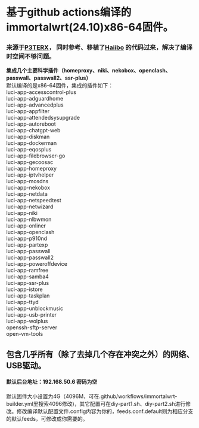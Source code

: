 <h1>基于github actions编译的immortalwrt(24.10)x86-64固件。</h1>
<h3>来源于<a href='https://github.com/P3TERX/Actions-OpenWrt' target='_blank'>P3TERX</a>， 同时参考、移植了<a href='https://github.com/haiibo/OpenWrt' target='_blank'>Haiibo</a> 的代码过来，解决了编译时空间不够问题。</h3>
<strong>集成几个主要科学插件（homeproxy、niki、nekobox、openclash、passwall、passwall2、ssr-plus）</strong>
<div>默认编译的是x86-64固件，集成的插件如下：</div>
luci-app-accesscontrol-plus<br/>
luci-app-adguardhome<br/>
luci-app-advancedplus <br/>
luci-app-appfilter<br/>
luci-app-attendedsysupgrade<br/>
luci-app-autoreboot<br/>
luci-app-chatgpt-web<br/>
luci-app-diskman<br/>
luci-app-dockerman<br/>
luci-app-eqosplus<br/>
luci-app-filebrowser-go<br/>
luci-app-gecoosac<br/>
luci-app-homeproxy<br/>
luci-app-iptvhelper<br/>
luci-app-mosdns<br/>
luci-app-nekobox<br/>
luci-app-netdata<br/>
luci-app-netspeedtest<br/>
luci-app-netwizard<br/>
luci-app-niki<br/>
luci-app-nlbwmon<br/>
luci-app-onliner<br/>
luci-app-openclash<br/>
luci-app-p910nd<br/>
luci-app-partexp<br/>
luci-app-passwall<br/>
luci-app-passwall2<br/>
luci-app-poweroffdevice<br/>
luci-app-ramfree<br/>
luci-app-samba4<br/>
luci-app-ssr-plus<br/>
luci-app-istore<br/>
luci-app-taskplan<br/>
luci-app-ttyd<br/>
luci-app-unblockmusic<br/>
luci-app-usb-printer<br/>
luci-app-wolplus<br/>
openssh-sftp-server<br/>
open-vm-tools<br/>

<h2>包含几乎所有（除了去掉几个存在冲突之外）的网络、USB驱动。</h2>

<h4>默认后台地址：192.168.50.6  密码为空</h4>

<div>默认固件大小设置为4G（4096M，可在.github/workflows/immortalwrt-builder.yml里搜索4096修改)，其它配置可在diy-part1.sh、diy-part2.sh进行修改。修改编译默认配置文件.config内容为你的，feeds.conf.default则为相应分支的默认feeds，可修改成你需要的。</div>
